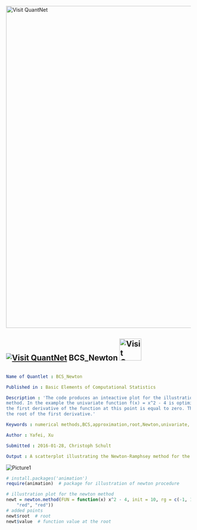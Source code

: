 
[<img src="https://github.com/QuantLet/Styleguide-and-FAQ/blob/master/pictures/banner.png" width="880" alt="Visit QuantNet">](http://quantlet.de/index.php?p=info)

## [<img src="https://github.com/QuantLet/Styleguide-and-Validation-procedure/blob/master/pictures/qloqo.png" alt="Visit QuantNet">](http://quantlet.de/) **BCS_Newton** [<img src="https://github.com/QuantLet/Styleguide-and-Validation-procedure/blob/master/pictures/QN2.png" width="60" alt="Visit QuantNet 2.0">](http://quantlet.de/d3/ia)

```yaml

Name of Quantlet : BCS_Newton

Published in : Basic Elements of Computational Statistics

Description : 'The code produces an inteactive plot for the illustration of the Newton-Raphson
method. In the example the univariate function f(x) = x^2 - 4 is optimized. An optimum is found, if
the first derivative of the function at this point is equal to zero. Therefore the method looks for
the root of the first derivative.'

Keywords : numerical methods,BCS,approximation,root,Newton,univariate, scatterplot

Author : Yafei, Xu

Submitted : 2016-01-28, Christoph Schult

Output : A scatterplot illustrating the Newton-Ramphsey method for the function f(x) = x^2 - 4.

```

![Picture1](BCS_Newton.png)


```r
# install.packages('animation')
require(animation)  # package for illustration of newton procedure

# illustration plot for the newton method
newt = newton.method(FUN = function(x) x^2 - 4, init = 10, rg = c(-1, 10), tol = 0.001, main = "", interact = F, col.lp = c("blue", 
    "red", "red"))
# added points
newt$root  # root
newt$value  # function value at the root
```
